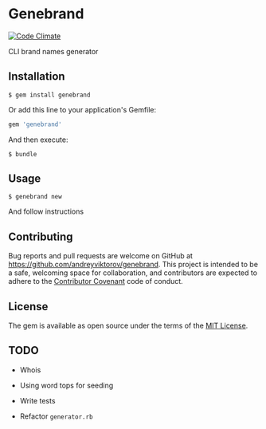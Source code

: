 # Genebrand

[![Code Climate](https://codeclimate.com/github/andreyviktorov/genebrand/badges/gpa.svg)](https://codeclimate.com/github/andreyviktorov/genebrand)

CLI brand names generator

## Installation

    $ gem install genebrand

Or add this line to your application's Gemfile:

```ruby
gem 'genebrand'
```

And then execute:

    $ bundle

## Usage

    $ genebrand new

And follow instructions

## Contributing

Bug reports and pull requests are welcome on GitHub at https://github.com/andreyviktorov/genebrand. This project is intended to be a safe, welcoming space for collaboration, and contributors are expected to adhere to the [Contributor Covenant](contributor-covenant.org) code of conduct.


## License

The gem is available as open source under the terms of the [MIT License](http://opensource.org/licenses/MIT).

## TODO

* Whois

* Using word tops for seeding

* Write tests

* Refactor `generator.rb`

